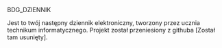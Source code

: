 BDG_DZIENNIK

Jest to twój następny dziennik elektroniczny, tworzony przez ucznia technikum informatycznego. 
Projekt został przeniesiony z githuba [Został tam usunięty].